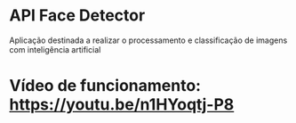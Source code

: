 # API Face Detector

Aplicação destinada a realizar o processamento e classificação de imagens com inteligência artificial

# Vídeo de funcionamento: https://youtu.be/n1HYoqtj-P8

